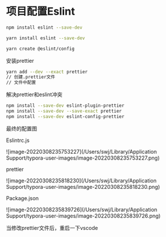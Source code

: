 # 项目配置Eslint

```bash
npm install eslint --save-dev

yarn install eslint --save-dev

yarn create @eslint/config
```

安装prettier

```bash
yarn add --dev --exact prettier
// 创建.prettier文件
// 文件中配置
```

解决prettier和eslint冲突

```bash
npm install --save-dev eslint-plugin-prettier
npm install --save-dev --save-exact prettier
npm install --save-dev eslint-config-prettier
```

最终的配置图

Eslintrc.js

![image-20220308235753227](/Users/swj/Library/Application Support/typora-user-images/image-20220308235753227.png)

prettier

![image-20220308235818230](/Users/swj/Library/Application Support/typora-user-images/image-20220308235818230.png)

Package.json

![image-20220308235839726](/Users/swj/Library/Application Support/typora-user-images/image-20220308235839726.png)

当修改prettier文件后，重启一下vscode